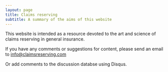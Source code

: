 ```yaml
---
layout: page
title: Claims reserving
subtitle: A summary of the aims of this website
---
```

This website is intended as a resource devoted to the art and science
of claims reserving in general insurance.

If you have any comments or suggestions for content, please send an email to info@claimsreserving.com

Or add comments to the discussion databse using Disqus.


